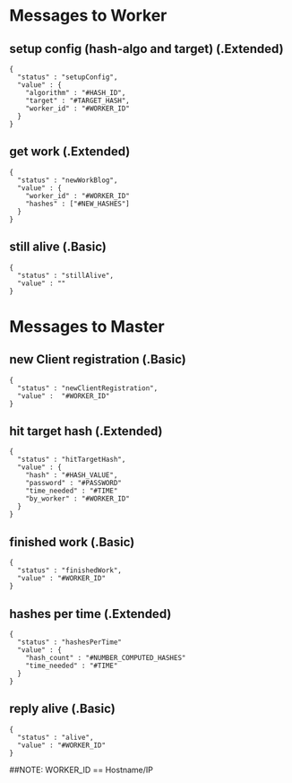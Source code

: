 # Messages to Worker

## setup config (hash-algo and target) (.Extended)
```
{
  "status" : "setupConfig",
  "value" : {
    "algorithm" : "#HASH_ID",
    "target" : "#TARGET_HASH",
    "worker_id" : "#WORKER_ID"
  }
}
```

## get work (.Extended)
```
{
  "status" : "newWorkBlog",
  "value" : {
    "worker_id" : "#WORKER_ID"
    "hashes" : ["#NEW_HASHES"]
  }
}
```

## still alive (.Basic)
```
{
  "status" : "stillAlive",
  "value" : ""
}
```

# Messages to Master  

## new Client registration (.Basic)
```
{
  "status" : "newClientRegistration",
  "value" :  "#WORKER_ID"
}
```

## hit target hash (.Extended)
```
{
  "status" : "hitTargetHash",
  "value" : {
    "hash" : "#HASH_VALUE",
    "password" : "#PASSWORD"
    "time_needed" : "#TIME"
    "by_worker" : "#WORKER_ID"
  }
}
```

## finished work (.Basic)
```
{
  "status" : "finishedWork",
  "value" : "#WORKER_ID"
}
```

## hashes per time (.Extended)
```
{
  "status" : "hashesPerTime"
  "value" : {
    "hash_count" : "#NUMBER_COMPUTED_HASHES"
    "time_needed" : "#TIME"
  }
}
```

## reply alive (.Basic)
```
{
  "status" : "alive",
  "value" : "#WORKER_ID"
}
```

##NOTE:
WORKER_ID == Hostname/IP
